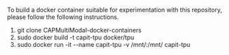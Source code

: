To build a docker container suitable for experimentation with this repository, please follow the following instructions.

1. git clone CAPMultiModal-docker-containers
2. sudo docker build -t capit-tpu docker/tpu
3. sudo docker run -it --name capit-tpu -v /mnt/:/mnt/ capit-tpu
